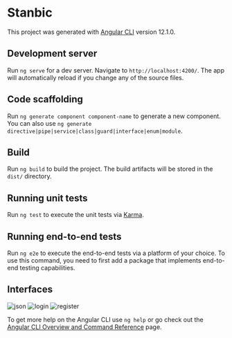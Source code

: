 # Stanbic

This project was generated with [Angular CLI](https://github.com/angular/angular-cli) version 12.1.0.

## Development server

Run `ng serve` for a dev server. Navigate to `http://localhost:4200/`. The app will automatically reload if you change any of the source files.

## Code scaffolding

Run `ng generate component component-name` to generate a new component. You can also use `ng generate directive|pipe|service|class|guard|interface|enum|module`.

## Build

Run `ng build` to build the project. The build artifacts will be stored in the `dist/` directory.

## Running unit tests

Run `ng test` to execute the unit tests via [Karma](https://karma-runner.github.io).

## Running end-to-end tests

Run `ng e2e` to execute the end-to-end tests via a platform of your choice. To use this command, you need to first add a package that implements end-to-end testing capabilities.

## Interfaces
![json](https://user-images.githubusercontent.com/52346616/124347272-43fa6d80-dbd3-11eb-86d5-fa8b5bd34e29.PNG)
![login](https://user-images.githubusercontent.com/52346616/124347273-45c43100-dbd3-11eb-9810-9cc27b7373d3.PNG)
![register](https://user-images.githubusercontent.com/52346616/124347274-465cc780-dbd3-11eb-8da1-af0294b50caf.PNG)

To get more help on the Angular CLI use `ng help` or go check out the [Angular CLI Overview and Command Reference](https://angular.io/cli) page.
